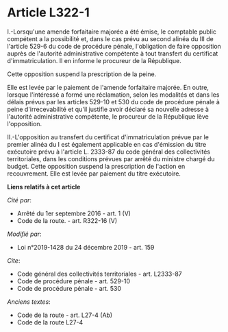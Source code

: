 # Article L322-1

I.-Lorsqu'une amende forfaitaire majorée a été émise, le comptable public compétent a la possibilité et, dans le cas prévu au
second alinéa du III de l'article 529-6 du code de procédure pénale, l'obligation de faire opposition auprès de l'autorité
administrative compétente à tout transfert du certificat d'immatriculation. Il en informe le procureur de la République.

Cette opposition suspend la prescription de la peine.

Elle est levée par le paiement de l'amende forfaitaire majorée. En outre, lorsque l'intéressé a formé une réclamation, selon
les modalités et dans les délais prévus par les articles 529-10 et 530 du code de procédure pénale à peine d'irrecevabilité
et qu'il justifie avoir déclaré sa nouvelle adresse à l'autorité administrative compétente, le procureur de la République
lève l'opposition.

II.-L'opposition au transfert du certificat d'immatriculation prévue par le premier alinéa du I est également applicable en
cas d'émission du titre exécutoire prévu à l'article L. 2333-87 du code général des collectivités territoriales, dans les
conditions prévues par arrêté du ministre chargé du budget. Cette opposition suspend la prescription de l'action en
recouvrement. Elle est levée par paiement du titre exécutoire.

**Liens relatifs à cet article**

_Cité par_:

  - Arrêté du 1er septembre 2016 - art. 1 (V)
  - Code de la route. - art. R322-16 (V)

_Modifié par_:

  - Loi n°2019-1428 du 24 décembre 2019 - art. 159

_Cite_:

  - Code général des collectivités territoriales - art. L2333-87
  - Code de procédure pénale - art. 529-10
  - Code de procédure pénale - art. 530

_Anciens textes_:

  - Code de la route - art. L27-4 (Ab)
  - Code de la route L27-4
